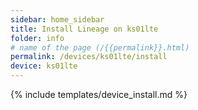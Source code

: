 ```yaml
---
sidebar: home_sidebar
title: Install Lineage on ks01lte
folder: info
# name of the page (/{{permalink}}.html)
permalink: /devices/ks01lte/install
device: ks01lte
---
```

{% include templates/device_install.md %}
